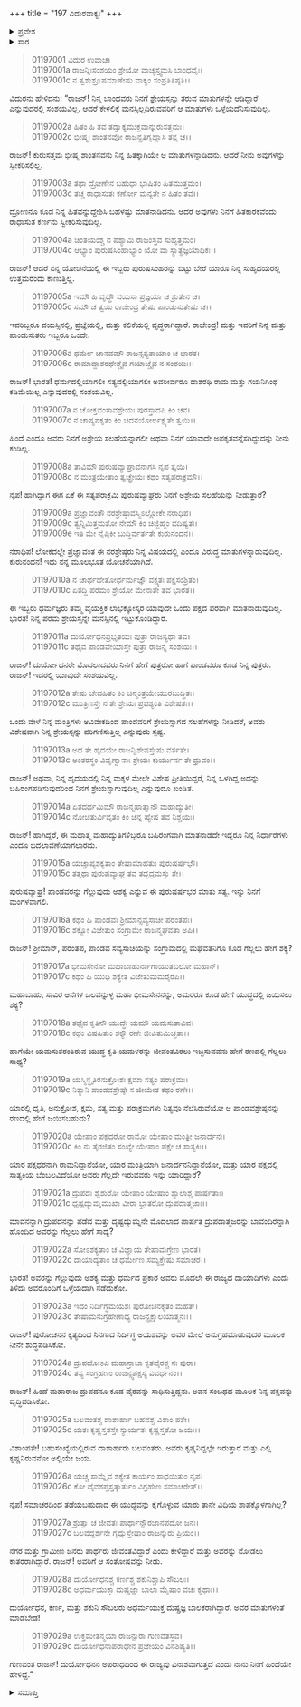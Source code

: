+++
title = "197 ವಿದುರವಾಕ್ಯಃ"
+++

<details><summary>ಪ್ರವೇಶ</summary>


।।   ಓಂ ಓಂ ನಮೋ ನಾರಾಯಣಾಯ।।   ಶ್ರೀ ವೇದವ್ಯಾಸಾಯ ನಮಃ ।।

ಶ್ರೀ ಕೃಷ್ಣದ್ವೈಪಾಯನ ವೇದವ್ಯಾಸ ವಿರಚಿತ  

**ಶ್ರೀ ಮಹಾಭಾರತ**

**ಆದಿ ಪರ್ವ**

**ವಿದುರಾಗಮನ ಪರ್ವ**

**ಅಧ್ಯಾಯ 197**

</details>


<details><summary>ಸಾರ</summary>

ಭೀಷ್ಮ-ದ್ರೋಣರ ಸಲಹೆಯನ್ನು ಸ್ವೀಕರಿಸಬೇಕೆಂದು ವಿದುರನು ಧೃತರಾಷ್ಟ್ರನಿಗೆ ಹೇಳುವುದು (1-29).

</details>


> 01197001 ವಿದುರ ಉವಾಚ।  
01197001a ರಾಜನ್ನಿಃಸಂಶಯಂ ಶ್ರೇಯೋ ವಾಚ್ಯಸ್ತ್ವಮಸಿ ಬಾಂಧವೈಃ।  
01197001c ನ ತ್ವಶುಶ್ರೂಷಮಾಣೇಷು ವಾಕ್ಯಂ ಸಂಪ್ರತಿತಿಷ್ಠತಿ।।

ವಿದುರನು ಹೇಳಿದನು: “ರಾಜನ್! ನಿನ್ನ ಬಾಂಧವರು ನಿನಗೆ ಶ್ರೇಯಸ್ಸನ್ನು ತರುವ ಮಾತುಗಳನ್ನೇ ಆಡಿದ್ದಾರೆ ಎನ್ನುವುದರಲ್ಲಿ ಸಂಶಯವಿಲ್ಲ. ಆದರೆ ಕೇಳಲಿಕ್ಕೆ ಮನಸ್ಸಿಲ್ಲದಿರುವವರಿಗೆ ಆ ಮಾತುಗಳು ಒಳ್ಳೆಯದೆನಿಸುವುದಿಲ್ಲ.

> 01197002a ಹಿತಂ ಹಿ ತವ ತದ್ವಾಕ್ಯಮುಕ್ತವಾನ್ಕುರುಸತ್ತಮಃ।  
01197002c ಭೀಷ್ಮಃ ಶಾಂತನವೋ ರಾಜನ್ಪ್ರತಿಗೃಹ್ಣಾಸಿ ತನ್ನ ಚ।।

ರಾಜನ್! ಕುರುಸತ್ತಮ ಭೀಷ್ಮ ಶಾಂತನವನು ನಿನ್ನ ಹಿತಕ್ಕಾಗಿಯೇ ಆ ಮಾತುಗಳನ್ನಾಡಿದನು. ಆದರೆ ನೀನು ಅವುಗಳನ್ನು ಸ್ವೀಕರಿಸಲಿಲ್ಲ.

> 01197003a ತಥಾ ದ್ರೋಣೇನ ಬಹುಧಾ ಭಾಷಿತಂ ಹಿತಮುತ್ತಮಂ।   
01197003c ತಚ್ಚ ರಾಧಾಸುತಃ ಕರ್ಣೋ ಮನ್ಯತೇ ನ ಹಿತಂ ತವ।।

ದ್ರೋಣನೂ ಕೂಡ ನಿನ್ನ ಹಿತವನ್ನುದ್ದೇಶಿಸಿ ಬಹಳಷ್ಟು ಮಾತನಾಡಿದನು. ಆದರೆ ಅವುಗಳು ನಿನಗೆ ಹಿತಕಾರಕವೆಂದು ರಾಧಾಸುತ ಕರ್ಣನು ಸ್ವೀಕರಿಸುವುದಿಲ್ಲ.

> 01197004a ಚಿಂತಯಂಶ್ಚ ನ ಪಶ್ಯಾಮಿ ರಾಜಂಸ್ತವ ಸುಹೃತ್ತಮಂ।  
01197004c ಆಭ್ಯಾಂ ಪುರುಷಸಿಂಹಾಭ್ಯಾಂ ಯೋ ವಾ ಸ್ಯಾತ್ಪ್ರಜ್ಞಯಾಧಿಕಃ।।

ರಾಜನ್! ಆದರೆ ನನ್ನ ಯೋಚನೆಯಲ್ಲಿ ಈ ಇಬ್ಬರು ಪುರುಷಸಿಂಹರನ್ನು ಬಿಟ್ಟು ಬೇರೆ ಯಾರೂ ನಿನ್ನ ಸುಹೃದಯರಲ್ಲಿ ಉತ್ತಮರೆಂದು ಕಾಣುತ್ತಿಲ್ಲ.

> 01197005a ಇಮೌ ಹಿ ವೃದ್ಧೌ ವಯಸಾ ಪ್ರಜ್ಞಯಾ ಚ ಶ್ರುತೇನ ಚ।  
01197005c ಸಮೌ ಚ ತ್ವಯಿ ರಾಜೇಂದ್ರ ತೇಷು ಪಾಂಡುಸುತೇಷು ಚ।।

ಇವರಿಬ್ಬರೂ ವಯಸ್ಸಿನಲ್ಲಿ, ಪ್ರಜ್ಞೆಯಲ್ಲಿ, ಮತ್ತು ಕಲಿಕೆಯಲ್ಲಿ ವೃದ್ಧರಾಗಿದ್ದಾರೆ. ರಾಜೇಂದ್ರ! ಮತ್ತು ಇವರಿಗೆ ನಿನ್ನ ಮತ್ತು ಪಾಂಡುಸುತರು ಇಬ್ಬರೂ ಒಂದೇ.

> 01197006a ಧರ್ಮೇ ಚಾನವಮೌ ರಾಜನ್ಸತ್ಯತಾಯಾಂ ಚ ಭಾರತ।  
01197006c ರಾಮಾದ್ದಾಶರಥೇಶ್ಚೈವ ಗಯಾಚ್ಚೈವ ನ ಸಂಶಯಃ।।

ರಾಜನ್! ಭಾರತ! ಧರ್ಮದಲ್ಲಿಯಾಗಲೀ ಸತ್ಯದಲ್ಲಿಯಾಗಲೀ ಅವರೀರ್ವರೂ ದಾಶರಥಿ ರಾಮ ಮತ್ತು ಗಯನಿಗಿಂಥ ಕಡಿಮೆಯಿಲ್ಲ ಎನ್ನುವುದರಲ್ಲಿ ಸಂಶಯವಿಲ್ಲ.

> 01197007a ನ ಚೋಕ್ತವಂತಾವಶ್ರೇಯಃ ಪುರಸ್ತಾದಪಿ ಕಿಂ ಚನ।  
01197007c ನ ಚಾಪ್ಯಪಕೃತಂ ಕಿಂ ಚಿದನಯೋರ್ಲಕ್ಷ್ಯತೇ ತ್ವಯಿ।।

ಹಿಂದೆ ಎಂದೂ ಅವರು ನಿನಗೆ ಅಶ್ರೇಯ ಸಲಹೆಯನ್ನಾಗಲೀ ಅಥವಾ ನಿನಗೆ ಯಾವುದೇ ಅಪಕೃತವನ್ನೆಸಗಿದ್ದುದನ್ನು ನೀನು ಕಂಡಿಲ್ಲ.

> 01197008a ತಾವಿಮೌ ಪುರುಷವ್ಯಾಘ್ರಾವನಾಗಸಿ ನೃಪ ತ್ವಯಿ।   
01197008c ನ ಮಂತ್ರಯೇತಾಂ ತ್ವಚ್ಛ್ರೇಯಃ ಕಥಂ ಸತ್ಯಪರಾಕ್ರಮೌ।।

ನೃಪ! ಹಾಗಿದ್ದಾಗ ಈಗ ಏಕೆ ಈ ಸತ್ಯಪರಾಕ್ರಮಿ ಪುರುಷವ್ಯಾಘ್ರರು ನಿನಗೆ ಅಶ್ರೇಯ ಸಲಹೆಯನ್ನು ನೀಡುತ್ತಾರೆ?

> 01197009a ಪ್ರಜ್ಞಾವಂತೌ ನರಶ್ರೇಷ್ಠಾವಸ್ಮಿಽಲ್ಲೋಕೇ ನರಾಧಿಪ।  
01197009c ತ್ವನ್ನಿಮಿತ್ತಮತೋ ನೇಮೌ ಕಿಂ ಚಿಜ್ಜಿಹ್ಮಂ ವದಿಷ್ಯತಃ।  
01197009e ಇತಿ ಮೇ ನೈಷ್ಠಿಕೀ ಬುದ್ಧಿರ್ವರ್ತತೇ ಕುರುನಂದನ।।

ನರಾಧಿಪ! ಲೋಕದಲ್ಲೇ ಪ್ರಜ್ಞಾವಂತ ಈ ನರಶ್ರೇಷ್ಠರು ನಿನ್ನ ವಿಷಯದಲ್ಲಿ ಎಂದೂ ವಿರುದ್ಧ ಮಾತುಗಳನ್ನಾಡುವುದಿಲ್ಲ. ಕುರುನಂದನ! ಇದು ನನ್ನ ಮೂಲಭೂತ ಯೋಚನೆಯಾಗಿದೆ.

> 01197010a ನ ಚಾರ್ಥಹೇತೋರ್ಧರ್ಮಜ್ಞೌ ವಕ್ಷ್ಯತಃ ಪಕ್ಷಸಂಶ್ರಿತಂ।  
01197010c ಏತದ್ಧಿ ಪರಮಂ ಶ್ರೇಯೋ ಮೇನಾತೇ ತವ ಭಾರತ।।

ಈ ಇಬ್ಬರು ಧರ್ಮಜ್ಞರು ತಮ್ಮ ವೈಯಕ್ತಿಕ ಲಾಭಕ್ಕೋಸ್ಕರ ಯಾವುದೇ ಒಂದು ಪಕ್ಷದ ಪರವಾಗಿ ಮಾತನಾಡುವುದಿಲ್ಲ. ಭಾರತ! ನಿನ್ನ ಪರಮ ಶ್ರೇಯಸ್ಸನ್ನೇ ಮನಸ್ಸಿನಲ್ಲಿ ಇಟ್ಟುಕೊಂಡಿದ್ದಾರೆ.

> 01197011a ದುರ್ಯೋಧನಪ್ರಭೃತಯಃ ಪುತ್ರಾ ರಾಜನ್ಯಥಾ ತವ।  
01197011c ತಥೈವ ಪಾಂಡವೇಯಾಸ್ತೇ ಪುತ್ರಾ ರಾಜನ್ನ ಸಂಶಯಃ।।

ರಾಜನ್! ದುರ್ಯೋಧನರೇ ಮೊದಲಾದವರು ನಿನಗೆ ಹೇಗೆ ಪುತ್ರರೋ ಹಾಗೆ ಪಾಂಡವರೂ ಕೂಡ ನಿನ್ನ ಪುತ್ರರು. ರಾಜನ್! ಇದರಲ್ಲಿ ಯಾವುದೇ ಸಂಶಯವಿಲ್ಲ.

> 01197012a ತೇಷು ಚೇದಹಿತಂ ಕಿಂ ಚಿನ್ಮಂತ್ರಯೇಯುರಬುದ್ಧಿತಃ।   
01197012c ಮಂತ್ರಿಣಸ್ತೇ ನ ತೇ ಶ್ರೇಯಃ ಪ್ರಪಶ್ಯಂತಿ ವಿಶೇಷತಃ।।

ಒಂದು ವೇಳೆ ನಿನ್ನ ಮಂತ್ರಿಗಳು ಅವಿವೇಕದಿಂದ ಪಾಂಡವರಿಗೆ ಶ್ರೇಯಸ್ಸಾಗದ ಸಲಹೆಗಳನ್ನು ನೀಡಿದರೆ, ಅವರು ವಿಶೇಷವಾಗಿ ನಿನ್ನ ಶ್ರೇಯಸ್ಸನ್ನು ಪರಿಗಣಿಸುತ್ತಿಲ್ಲ ಎನ್ನುವುದು ಸ್ಪಷ್ಟ.

> 01197013a ಅಥ ತೇ ಹೃದಯೇ ರಾಜನ್ವಿಶೇಷಸ್ತೇಷು ವರ್ತತೇ।  
01197013c ಅಂತರಸ್ಥಂ ವಿವೃಣ್ವಾನಾಃ ಶ್ರೇಯಃ ಕುರ್ಯುರ್ನ ತೇ ಧ್ರುವಂ।।

ರಾಜನ್! ಅಥವಾ, ನಿನ್ನ ಹೃದಯದಲ್ಲಿ ನಿನ್ನ ಮಕ್ಕಳ ಮೇಲೇ ವಿಶೇಷ ಪ್ರೀತಿಯಿದ್ದರೆ, ನಿನ್ನ ಒಳಗಿದ್ದ ಅದನ್ನು ಬಹಿರಂಗಪಡಿಸುವುದರಿಂದ ನಿನಗೆ ಶ್ರೇಯಸ್ಸಾಗುವುದಿಲ್ಲ ಎನ್ನುವುದೂ ಖಂಡಿತ.

> 01197014a ಏತದರ್ಥಮಿಮೌ ರಾಜನ್ಮಹಾತ್ಮಾನೌ ಮಹಾದ್ಯುತೀ।  
01197014c ನೋಚತುರ್ವಿವೃತಂ ಕಿಂ ಚಿನ್ನ ಹ್ಯೇಷ ತವ ನಿಶ್ಚಯಃ।

ರಾಜನ್! ಹಾಗಿದ್ದರೆ, ಈ ಮಹಾತ್ಮ ಮಹಾದ್ಯುತಿಗಳಿಬ್ಬರೂ ಬಹಿರಂಗವಾಗಿ ಮಾತನಾಡದೇ ಇದ್ದರೂ ನಿನ್ನ ನಿರ್ಧಾರಗಳು ಎಂದೂ ಬದಲಾವಣೆಯಾಗಲಾರದು.

> 01197015a ಯಚ್ಚಾಪ್ಯಶಕ್ಯತಾಂ ತೇಷಾಮಾಹತುಃ ಪುರುಷರ್ಷಭೌ।   
01197015c ತತ್ತಥಾ ಪುರುಷವ್ಯಾಘ್ರ ತವ ತದ್ಭದ್ರಮಸ್ತು ತೇ।।

ಪುರುಷವ್ಯಾಘ್ರ! ಪಾಂಡವರನ್ನು ಗೆಲ್ಲುವುದು ಅಶಕ್ಯ ಎನ್ನುವ ಈ ಪುರುಷರ್ಷಭರ ಮಾತು ಸತ್ಯ. ಇನ್ನು ನಿನಗೆ ಮಂಗಳವಾಗಲಿ.

> 01197016a ಕಥಂ ಹಿ ಪಾಂಡವಃ ಶ್ರೀಮಾನ್ಸವ್ಯಸಾಚೀ ಪರಂತಪಃ।  
01197016c ಶಕ್ಯೋ ವಿಜೇತುಂ ಸಂಗ್ರಾಮೇ ರಾಜನ್ಮಘವತಾ ಅಪಿ।।

ರಾಜನ್! ಶ್ರೀಮಾನ್, ಪರಂತಪ, ಪಾಂಡವ ಸವ್ಯಸಾಚಿಯನ್ನು ಸಂಗ್ರಾಮದಲ್ಲಿ ಮಘವತನಿಗೂ ಕೂಡ ಗೆಲ್ಲಲು ಹೇಗೆ ಶಕ್ಯ?

> 01197017a ಭೀಮಸೇನೋ ಮಹಾಬಾಹುರ್ನಾಗಾಯುತಬಲೋ ಮಹಾನ್।  
01197017c ಕಥಂ ಹಿ ಯುಧಿ ಶಕ್ಯೇತ ವಿಜೇತುಮಮರೈರಪಿ।।

ಮಹಾಬಾಹು, ಸಾವಿರ ಆನೆಗಳ ಬಲವನ್ನುಳ್ಳ ಮಹಾ ಭೀಮಸೇನನನ್ನು, ಅಮರರೂ ಕೂಡ ಹೇಗೆ ಯುದ್ಧದಲ್ಲಿ ಜಯಿಸಲು ಶಕ್ಯ?

> 01197018a ತಥೈವ ಕೃತಿನೌ ಯುದ್ಧೇ ಯಮೌ ಯಮಸುತಾವಿವ।   
01197018c ಕಥಂ ವಿಷಹಿತುಂ ಶಕ್ಯೌ ರಣೇ ಜೀವಿತುಮಿಚ್ಛತಾ।।

ಹಾಗೆಯೇ ಯಮಸುತರಂತಿರುವ ಯುದ್ಧ ಕೃತಿ ಯಮಳರನ್ನು ಜೀವಂತವಿರಲು ಇಚ್ಛಿಸುವವನು ಹೇಗೆ ರಣದಲ್ಲಿ ಗೆಲ್ಲಲು ಸಾಧ್ಯ?

> 01197019a ಯಸ್ಮಿನ್ಧೃತಿರನುಕ್ರೋಶಃ ಕ್ಷಮಾ ಸತ್ಯಂ ಪರಾಕ್ರಮಃ।  
01197019c ನಿತ್ಯಾನಿ ಪಾಂಡವಶ್ರೇಷ್ಠೇ ಸ ಜೀಯೇತ ಕಥಂ ರಣೇ।।

ಯಾರಲ್ಲಿ ಧೃತಿ, ಅನುಕ್ರೋಶ, ಕ್ಷಮೆ, ಸತ್ಯ ಮತ್ತು ಪರಾಕ್ರಮಗಳು ನಿತ್ಯವೂ ನೆಲೆಸಿರುವೆಯೋ ಆ ಪಾಂಡವಶ್ರೇಷ್ಠನನ್ನು ರಣದಲ್ಲಿ ಹೇಗೆ ಜಯಿಸಬಹುದು?

> 01197020a ಯೇಷಾಂ ಪಕ್ಷಧರೋ ರಾಮೋ ಯೇಷಾಂ ಮಂತ್ರೀ ಜನಾರ್ದನಃ।  
01197020c ಕಿಂ ನು ತೈರಜಿತಂ ಸಂಖ್ಯೇ ಯೇಷಾಂ ಪಕ್ಷೇ ಚ ಸಾತ್ಯಕಿಃ।।

ಯಾರ ಪಕ್ಷಧರನಾಗಿ ರಾಮನಿದ್ದಾನೆಯೋ, ಯಾರ ಮಂತ್ರಿಯಾಗಿ ಜನಾರ್ದನನಿದ್ದಾನೆಯೋ, ಮತ್ತು ಯಾರ ಪಕ್ಷದಲ್ಲಿ ಸಾತ್ಯಕಿಯ ಬೆಂಬಲವಿದೆಯೋ ಅವರು ಗೆಲ್ಲದೇ ಇರುವವರು ಇನ್ನು ಯಾರಿದ್ದಾರೆ?

> 01197021a ದ್ರುಪದಃ ಶ್ವಶುರೋ ಯೇಷಾಂ ಯೇಷಾಂ ಶ್ಯಾಲಾಶ್ಚ ಪಾರ್ಷತಾಃ।  
01197021c ಧೃಷ್ಟದ್ಯುಮ್ನಮುಖಾ ವೀರಾ ಭ್ರಾತರೋ ದ್ರುಪದಾತ್ಮಜಾಃ।।

ಮಾವನನ್ನಾಗಿ ದ್ರುಪದನನ್ನು ಪಡೆದ ಮತ್ತು ದೃಷ್ಟದ್ಯುಮ್ನನೇ ಮೊದಲಾದ ಪಾರ್ಷತ ದ್ರುಪದಾತ್ಮಜರನ್ನು ಬಾವಂದಿರನ್ನಾಗಿ ಹೊಂದಿದ ಅವರನ್ನು ಗೆಲ್ಲಲು ಹೇಗೆ ಸಾದ್ಯ?

> 01197022a ಸೋಽಶಕ್ಯತಾಂ ಚ ವಿಜ್ಞಾಯ ತೇಷಾಮಗ್ರೇಣ ಭಾರತ।  
01197022c ದಾಯಾದ್ಯತಾಂ ಚ ಧರ್ಮೇಣ ಸಮ್ಯಕ್ತೇಷು ಸಮಾಚರ।।

ಭಾರತ! ಅವರನ್ನು ಗೆಲ್ಲುವುದು ಅಶಕ್ಯ ಮತ್ತು ಧರ್ಮದ ಪ್ರಕಾರ ಅವರು ಮೊದಲೇ ಈ ರಾಜ್ಯದ ದಾಯಾದಿಗಳು ಎಂದು ತಿಳಿದು ಅವರೊಂದಿಗೆ ಒಳ್ಳೆಯದಾಗಿ ನಡೆದುಕೋ.

> 01197023a ಇದಂ ನಿರ್ದಿಗ್ಧಮಯಶಃ ಪುರೋಚನಕೃತಂ ಮಹತ್।  
01197023c ತೇಷಾಮನುಗ್ರಹೇಣಾದ್ಯ ರಾಜನ್ಪ್ರಕ್ಷಾಲಯಾತ್ಮನಃ।।

ರಾಜನ್! ಪುರೋಚನನ ಕೃತ್ಯದಿಂದ ನಿನಗಾದ ನಿರ್ದಿಗ್ಧ ಅಯಶವನ್ನು ಅವರ ಮೇಲೆ ಅನುಗ್ರಹಮಾಡುವುದರ ಮೂಲಕ ನೀನೇ ಶುದ್ಧಪಡಿಸಿಕೋ.

> 01197024a ದ್ರುಪದೋಽಪಿ ಮಹಾನ್ರಾಜಾ ಕೃತವೈರಶ್ಚ ನಃ ಪುರಾ।  
01197024c ತಸ್ಯ ಸಂಗ್ರಹಣಂ ರಾಜನ್ಸ್ವಪಕ್ಷಸ್ಯ ವಿವರ್ಧನಂ।।

ರಾಜನ್! ಹಿಂದೆ ಮಹಾರಾಜ ದ್ರುಪದನೂ ಕೂಡ ವೈರವನ್ನು ಸಾಧಿಸುತ್ತಿದ್ದನು. ಅವನ ಸಂಬಧದ ಮೂಲಕ ನಿನ್ನ ಪಕ್ಷವನ್ನು ವೃದ್ಧಿಪಡಿಸಿಕೋ.

> 01197025a ಬಲವಂತಶ್ಚ ದಾಶಾರ್ಹಾ ಬಹವಶ್ಚ ವಿಶಾಂ ಪತೇ।  
01197025c ಯತಃ ಕೃಷ್ಣಸ್ತತಸ್ತೇ ಸ್ಯುರ್ಯತಃ ಕೃಷ್ಣಸ್ತತೋ ಜಯಃ।।

ವಿಶಾಂಪತೇ! ಬಹುಸಂಖ್ಯೆಯಲ್ಲಿರುವ ದಾಶಾರ್ಹರು ಬಲವಂತರು. ಅವರು ಕೃಷ್ಣನಿದ್ದಲ್ಲೇ ಇರುತ್ತಾರೆ ಮತ್ತು ಎಲ್ಲಿ ಕೃಷ್ಣನಿರುವನೋ ಅಲ್ಲಿಯೇ ಜಯ.

> 01197026a ಯಚ್ಚ ಸಾಮ್ನೈವ ಶಕ್ಯೇತ ಕಾರ್ಯಂ ಸಾಧಯಿತುಂ ನೃಪ।  
01197026c ಕೋ ದೈವಶಪ್ತಸ್ತತ್ಕಾರ್ತುಂ ವಿಗ್ರಹೇಣ ಸಮಾಚರೇತ್।।

ನೃಪ! ಸಮಾಚರದಿಂದ ತಡೆಯಬಹುದಾದ ಈ ಯುದ್ಧವನ್ನು ಕೈಗೊಳ್ಳುವ ಯಾರು ತಾನೇ ವಿಧಿಯ ಶಾಪಕ್ಕೊಳಗಾಗಿಲ್ಲ?

> 01197027a ಶ್ರುತ್ವಾ ಚ ಜೀವತಃ ಪಾರ್ಥಾನ್ಪೌರಜಾನಪದೋ ಜನಃ।  
01197027c ಬಲವದ್ದರ್ಶನೇ ಗೃಧ್ನುಸ್ತೇಷಾಂ ರಾಜನ್ಕುರು ಪ್ರಿಯಂ।।

ನಗರ ಮತ್ತು ಗ್ರಾಮೀಣ ಜನರು ಪಾರ್ಥರು ಜೀವಂತವಿದ್ದಾರೆ ಎಂದು ಕೇಳಿದ್ದಾರೆ ಮತ್ತು ಅವರನ್ನು ನೋಡಲು ಕಾತರರಾಗಿದ್ದಾರೆ. ರಾಜನ್! ಅವರಿಗೆ ಆ ಸಂತೋಷವನ್ನು ನೀಡು.

> 01197028a ದುರ್ಯೋಧನಶ್ಚ ಕರ್ಣಶ್ಚ ಶಕುನಿಶ್ಚಾಪಿ ಸೌಬಲಃ।  
01197028c ಅಧರ್ಮಯುಕ್ತಾ ದುಷ್ಪ್ರಜ್ಞಾ ಬಾಲಾ ಮೈಷಾಂ ವಚಃ ಕೃಥಾಃ।।

ದುರ್ಯೋಧನ, ಕರ್ಣ, ಮತ್ತು ಶಕುನಿ ಸೌಬಲರು ಅಧರ್ಮಯುಕ್ತ ದುಷ್ಪ್ರಜ್ಞ ಬಾಲಕರಾಗಿದ್ದಾರೆ. ಅವರ ಮಾತುಗಳಂತೆ ಮಾಡಬೇಡ!

> 01197029a ಉಕ್ತಮೇತನ್ಮಯಾ ರಾಜನ್ಪುರಾ ಗುಣವತಸ್ತವ।  
01197029c ದುರ್ಯೋಧನಾಪರಾಧೇನ ಪ್ರಜೇಯಂ ವಿನಶಿಷ್ಯತಿ।।

ಗುಣವಂತ ರಾಜನ್! ದುರ್ಯೋಧನನ ಅಪರಾಧದಿಂದ ಈ ರಾಜ್ಯವು ವಿನಾಶವಾಗುತ್ತದೆ ಎಂದು ನಾನು ನಿನಗೆ ಹಿಂದೆಯೇ ಹೇಳಿದ್ದೆ.”




<details><summary>ಸಮಾಪ್ತಿ</summary>


ಇತಿ ಶ್ರೀ ಮಹಾಭಾರತೇ ಆದಿಪರ್ವಣಿ ವಿದುರಾಗಮನಪರ್ವಣಿ ವಿದುರವಾಕ್ಯೇ ಸಪ್ತನವತ್ಯಧಿಕಶತತಮೋಽಧ್ಯಾಯ:।।  
ಇದು ಶ್ರೀ ಮಹಾಭಾರತದಲ್ಲಿ ಆದಿಪರ್ವದಲ್ಲಿ ವಿದುರಾಗಮನಪರ್ವದಲ್ಲಿ ವಿದುರವಾಕ್ಯದಲ್ಲಿ ನೂರಾತೊಂಭತ್ತೇಳನೆಯ ಅಧ್ಯಾಯವು.


</details>

